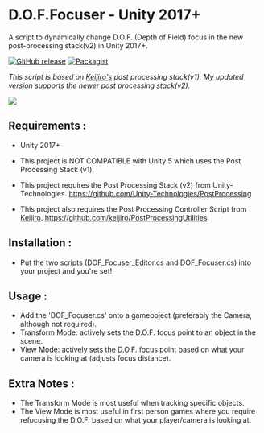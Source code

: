 # D.O.F.Focuser - Unity 2017+
A script to dynamically change D.O.F. (Depth of Field) focus in the new post-processing stack(v2) in Unity 2017+.

[![GitHub release](https://img.shields.io/badge/Build-2.0-brightgreen.svg)](https://github.com/DuckBoss/DOF-Focuser-Unity/releases/latest)
[![Packagist](https://img.shields.io/badge/License-MIT-blue.svg)](https://github.com/DuckBoss/DOF-Focuser-Unity/blob/master/LICENSE)

*This script is based on [Keijiro's](https://github.com/keijiro) post processing stack(v1). My updated version supports the newer post processing stack(v2).*

![](https://cloud.githubusercontent.com/assets/20238115/25970432/a1ec968c-3666-11e7-9f7d-0c01469ef3a6.gif)

## Requirements :
- Unity 2017+
- This project is NOT COMPATIBLE with Unity 5 which uses the Post Processing Stack (v1).
- This project requires the Post Processing Stack (v2) from Unity-Technologies.
  https://github.com/Unity-Technologies/PostProcessing
  
- This project also requires the Post Processing Controller Script from [Keijiro](https://github.com/keijiro).
  https://github.com/keijiro/PostProcessingUtilities

## Installation :
- Put the two scripts (DOF_Focuser_Editor.cs and DOF_Focuser.cs) into your project and you're set!


## Usage :
- Add the 'DOF_Focuser.cs' onto a gameobject (preferably the Camera, although not required).
- Transform Mode: actively sets the D.O.F. focus point to an object in the scene.
- View Mode: actively sets the D.O.F. focus point based on what your camera is looking at (adjusts focus distance).

## Extra Notes :
- The Transform Mode is most useful when tracking specific objects.
- The View Mode is most useful in first person games where you require refocusing the D.O.F. based on what your player/camera is looking at.
